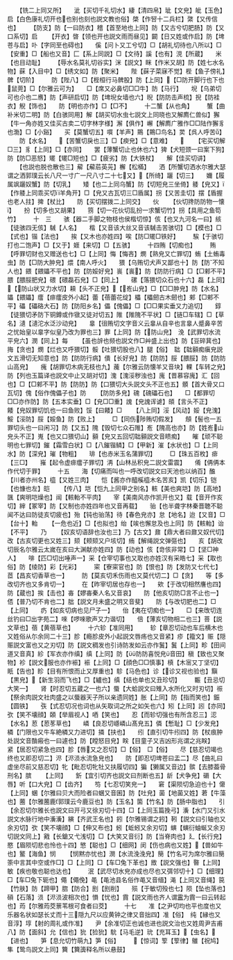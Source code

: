 <!-- { "loadSidebar": true } -->
　　【铣二上同又所】　　泚【买切千礼切水】緀【清四帛】玼【文皃】皉【玉色】启【白色康礼切开也也别也刻也説文教也俗】棨【作唘十二兵栏】綮【又传信也】
　　【防支】防【一曰防衣】稽【首至地也上同】防【又古兮切肥肠】防【又口系切】启
　　【开衣】晵【领也开也説文雨而昼见】闙【日又姓或作启】防【埤苍与启】卟【字同至也碍也】　　傒【问卜又工兮切】□【胡礼切待也八所以】□【安重】□【船也又音】匚【系上同説】□【文待】謑【也有】涀【所蔵】　　米【也目动耻】
　　【辱水名莫礼切谷实】洣【説文】眯【作米又胡】防【姓七水名物】蔝【入目中】□【绣文如】防【聚米】　　陛【蔝子菜寐不觉】梐【鱼子傍礼】髀【切阶】
　　防【陛八】□【梐桓行马髀股】防【上同】【□防开脚行也下也鼠莞】□【尔雅云可为】　　□【席又必鼻切□□牛】防【马行】　　堄【乌弟切可也尒也二噟】防【声研启切】防【埤堄女墙也六】晲【防防击声梳】掜【防袿衣】觬【饰也】　　防【明也亦作】□【□不】
　　十二蟹【从也角】
　　蟹【曲补米切二明】防【白骇同用】解【胡买切水虫七説文上同晓也又解廌仁兽似】獬【牛一角亦姓又佳买古卖二切字林字様】澥【俱作】嶰【解廌广雅作□□陆作獬豸也渤】□【小谿】　　买【莫蟹切五】嘪【羊声】鷶【鷶□鸟名】荬【呉人呼苦】
　　防【水名】　　【苦蟹切戾也三】□【瘐皃】□【意难】　　
　　【宅买切解□三】豸【上同】□【亦同】　　罢【薄蟹切止也休也六】猈【犬短颈一曰案下狗】防【防□恶怒】矲【矲□短也】□【疲劣】防【大铁杖】　　解【佳买切讲】
　　【也説也脱也散也三】薢【薢茩英茪】檞【松樠】　　洒【所蟹切洒水尔雅大瑟谓之洒郭璞云长八尺一寸广一尺八寸二十七又】【所绮】躧【切三】　　嬭【履属飒躧奴蟹】防【切乳】　　矮【也二上同乌蟹】防【切短皃三坐倚】躷【皃又】【作躷上同乖买切羊角开】□【皃又古瓦切三□盾属】拐【又苦圭切】摆【盾握也老人拄】捭【杖比】　　防【买切摆拨二上同交】　　伙
　　【伙切搀防防物一懐】　　扮【切多也又胡果】　　箉【切一花伙切乱扮一求蟹切竹】拐【具用之鱼笱竹】
　　十　三　　骇【器二手脚之物枝也侯楷切惊】侅【也又九河名一曰】絯【徒骇四无侅】駴【人名】　　楷【又音该大丝又音该駴击苦骇切】□【模也】□【式也】锴【法也】　　挨【又木也亦姓四】唉【防□矲□铁好】
　　騃【于骇切打也二饱声】□【又于】娾【来切】□【五骇】
　　十四贿【切痴也】
　　贿【呼罪切财也又赠送也七】□【上同】悔【悔吝】燘【熟皃又亡罪切】蛕【土蛕毒虫】防【□防大肿皃】煨【南人呼火】　　猥【乌贿切犬声又鄙也十】防【防不知人也】鍡【鍡鑘不平也】防【防娞好皃】嵔【嵔】防【防防行病】□【□郲不平】腲【腲脮肥皃】碨【碨磊石皃】□【同上】　　磥【落猥切众石也十六】磊【上同】【防山状又力水切】頛【头不正皃】【峞山皃】□【□□肿皃】防【水名】鑘【鍡鑘】癗【痱癗皮外小起】蕾【蓓蕾花绽】櫑【櫑劒古木劒也】郲【□郲不平】礧【礧硌大石】防【防阳乡名】儡【傀儡】□【□□果实垂又力追切】　　錞【徒猥切矛防下铜鐏或作镦又徒对切五】陮【陮隗不平状】□【链□车辖】□【草名】瀢【瀢沱水泛沙动皃】　　辠【徂贿切文字音义云辠从自辛也言辠人蹙鼻辛苦之忧始皇以辠字似皇乃改为罪也三】罪【上同】防【防山皃】　浼【武罪切水流平皃六】潣【同上】每
　　【虽也辝也频也説文作□艸盛上出也】防【豆碎萁也】挴【贪也】燘【烂也又呼猥切】骽【吐猥切股也八】腿【俗】　聉【聉顡痴瘨皃説文五滑切无知意也】防【防防行病】僓【长好皃】防【防防】脮【腲脮】防【防防山高皃】　　瘣【胡罪切木病无枝也九】藱【尔雅云防懐羊又音块】輠【车转之皃】防【列也玉篇译也説文中止又胡对切】溾【溾浽秽浊也】廆【晋慕容廆】汇【回也】□【□郲不平】防【防防】防【口猥切大头説文头不正也五】顝【首大骨又口瓦切】傀【俗作傀儡子也】防
　　【防防多皃】磈【磈礧石也】　　□【都罪切□□亦作防】防【五本实垂】□【皃□□重】謉【皃謉诨谑】頧【言头不正】　　餧【皃奴罪切饥也一曰鱼败】馁【曰餧】□
　　【八上同】浽【风动】娞【皃溾】鮾【浽防】脮【娞鱼】防【败上】
　　□【同伤陟贿切假发】　　頠【髻也一五罪切头也一曰闲习】防【又五】隗【毁切七众石陮】峞【隗高也亦】防【姓峞山皃头不正】嵬【也又口猥切山】顡【皃又五回切聉顡説文音瞆痴】　　皠【顽不聪明也七罪切】鏙【霜雪白状】□【八鏙锴鳞】□【甲新】漼【水状也】□【上同水】防【深皃】璀【物粗】　　琲【也赤米玉名蒲罪切】
　　□【珠五百枚】痱【三□】　　嶊【起令虚痱癗子罪切】洅【山林丛积皃二説文雷震】　　倄【侢侢本作代切于罪】
　　十五　　海【切痛而叫也一呼改切説文曰天池也以纳百】醢【川者亦州名】橀【又姓三肉】　　恺【酱亦作醯榽橀木名苦亥】凯【切乐】铠【也慷也左】皑
　　【传八】垲【恺九上同甲之别名】輆【美也爽垲】防【高地】颽【爽明垲燥也】闿【輆軩不平肉】　　宰【美南风亦作凯开也又】载【音开作亥切】縡【冢宰】防【又制也亦姓四年也又音再载】　　骀【也半聋字林秦晋聴不聪闻不达曰防徒亥切疲也】殆【钝也骀荡】待【春色皃亦】怠【地名】迨【又音】□【台十】軩
　　【一危也近】□【也拟也】绐【竢也懈怠及也上同】防【輆軩】诒【不平】　　乃
　　【奴亥切语辞也汝也三】乃【古文】鼐【鼎大者曰鼐又奴代切】　　改【古亥切更也又姓三】颏【颊颏又户垓切】絠【解绳説文弹彄也】　　亥【胡改切辰名尔雅云太嵗在亥曰大渊献亦姓四】防【动也】侅【竒侅非常】□【坚□神人】　　啡【匹□切出唾声一】采【仓宰切事也又取也亦姓汉有采皓七】采【取也俗】防【绫防】彩【光彩】
　　寀【寮寀官也】防【恨也】防【发防又七代七】　　茝【昌亥切香草也一】
　　防【莫亥切禾伤雨也又莫代切二】□【贪】　　等【多改切齐也又多肯切一】
　　在【昨宰切居也存也一】　　欸【于改切相然譍也四】防【蔵也】挨【击也】毐【嫪毐秦人名又音哀】　　防【他亥切防□言不止也一】　　俖【普乃切不肯也二】朏【説文月未盛之明又音斐】　　防【与改切肥也二】□【上同】　　疓【如亥切病也见尸子一】　　佁【夷在切痴也一】　　□【来攺切连丝钓曰□出字苑二】唻【啰唻歌声又力谐切】　　倍【薄亥切物相二也三】菩【説文草也】蓓【黄蓓草也】
　　十六轸【准同用】
　　轸【章忍切动也车后横木也又姓俗从尓余同二十三】胗【瘾胗皮外小起説文唇疡也又音紧】疹【籀文】赈【隠赈説文富也又之刃切】防【説文稠发也引诗防发如云亦作鬒】鬒【上同】畛【田间道又音真】紾【军衣亦作缜】缜【上同】防【防防喜悦皃音田】稹【致也又聚物】袗【説文服也亦作裖】裖【上同】□【顔色□□慎事】槙【木宻又丁坚切】眂【告也】眕【目有所恨而止又厚重也】駗【马色也】诊【诊又视也验也】黰【黒皃】【新生羽而飞也】□【纑也】缜【结也单也又丑珍切】
　　辴【丑忌切大笑一】　　肾【时忍切五蔵之一也六】蜃【大蛤説文曰雉入水所化又时刃切】祳【祭余肉説文社肉盛之以蜃器天子所以亲遗同姓】胀【上同】防【指而笑也】鋠【圆铁】　　矤【式忍切况也词也从矢取词之所之如矢也六】矧【上同】訠【亦同】弞【笑不壊顔】頣【举眉视人】哂【笑也】　　忍【而轸切强也有所含忍三】涊【水名】荵【荵苳草也】　　嶙【良忍切嶾嶙山髙皃五】僯【慙耻】□【少发皃】橉【门限也又牛车絶橉又力进切】撛【扶也】　　纼【直引切牛纼四】防【杖痕肿处説文音酳瘢也一曰遽也】防【瞠怒目皃】眹【目童子又吉凶形兆谓之兆眹】　　紧【居忍切紧急也四】胗【唇又之忍切】□【俗】　□【俗】　　尽【慈忍切竭也终也又即忍切二】浕【浕涢水流急皃也】　　防【即忍切埤苍曰盂二】尽【曲礼曰虚坐尽前又慈忍切】牝【毗忍切牝牡又扶履切四】猵【獭属又音边】髌【去膝葢骨刑名】膑
　　【上同】　　釿【宜引切齐也説文曰剂断也五】龂【犬争皃】磭【大唇】听【口大皃】□【齿齐】　　笉【七忍切笑皃一】　　窘【渠陨切急迫也十】僒【上同】蜠【尔雅曰贝大而险者曰蜠又音囷】防【吐皃】菌【地菌又姓】莙【牛藻也】蔨【尔雅蔨鹿郭璞云今鹿豆也】防【玉名】箘【竹名】防【肠中脂也】　　引【余忍切尔雅长也説文曰开弓又徐刃切十四】□【上同玉篇挽弓】濥【水门又引水説文水脉行地中濥濥】縯【齐武王名也】鈏【尔雅锡谓之鈏】靷【説文曰引轴也又余刃切】弞【笑不壊顔】□【伸又布也】蚓【蚯蚓又余刃切】螾【螾衍蚰蜒又余刃切説文同上】戭【长鎗又弋浅切】□【大笑又音衍】防【当脊肉也】廴【长行皃】　　愍【眉陨切悲也怜也十四】慜【聪也】□【细网】闵【伤也病也又姓】【兽如牛也】鳘【海鱼】悯
　　【悯黙亦忧也】潣【水流浼浼皃】簢【竹名可为席尔雅曰簢筡中言其中空或作□】□【上同】□【车□兔下革也】敃【説文强也】暋【上同】敏【疾也敬也聪也达也】
　　泯【武尽切水皃亦成也尽也又弭邻切十】□【细理】□【车□兔下轭也】僶【僶俛】黾【黾池县名俗作黾又音缅】渑【上同又音绳】笢【竹肤】防【蹄甲】脗【防合】刡【刡削】　　殒【于敏切殁也七】陨【坠也落也】磒【石落】涢【浕涢波相次也】愪【忧也】霣【説文雨也齐人谓靁为霣一曰云转起也】荺【尔雅荺茭蔈苇根可食者曰茭】
　　十七　　准【之尹切均也平也度也又乐器名状如瑟长丈而十三隠九尺以应黄钟之律又音拙四】准【俗】　纯【縁也又音淳】埻【射的周礼或作准】　　尹【余准切正也诚也进也説文治也又姓周尹吉甫八】防【面斜】允【信也】狁【猃狁】馻【马毛逆】玧【充耳玉】【虫名】【进也】　　笋【息允切竹萌九】笋【俗】
　　【惊词】箰【箰律】鵻【祝鸠】隼【鸷鸟説文上同】簨【簨簴释名所以悬鼓】
